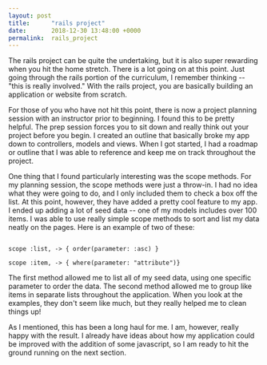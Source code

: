 ```yaml
---
layout: post
title:      "rails project"
date:       2018-12-30 13:48:00 +0000
permalink:  rails_project
---
```


The rails project can be quite the undertaking, but it is also super rewarding when you hit the home stretch. There is a lot going on at this point. Just going through the rails portion of the curriculum, I remember thinking -- "this is really involved." With the rails project, you are basically building an application or website from scratch. 

For those of you who have not hit this point, there is now a project planning session with an instructor prior to beginning. I found this to be pretty helpful. The prep session forces you to sit down and really think out your project before you begin. I created an outline that basically broke my app down to controllers, models and views. When I got started, I had a roadmap or outline that I was able to reference and keep me on track throughout the project. 

One thing that I found particularly interesting was the scope methods. For my planning session, the scope methods were just a throw-in. I had no idea what they were going to do, and I only included them to check a box off the list. At this point, however, they have added a pretty cool feature to my app. I ended up adding a lot of seed data -- one of my models includes over 100 items. I was able to use really simple scope methods to sort and list my data neatly on the pages. Here is an example of two of these: 

``` 

scope :list, -> { order(parameter: :asc) } 

scope :item, -> { where(parameter: "attribute")} 

``` 

The first method allowed me to list all of my seed data, using one specific parameter to order the data. The second method allowed me to group like items in separate lists throughout the application. When you look at the examples, they don't seem like much, but they really helped me to clean things up! 

As I mentioned, this has been a long haul for me. I am, however, really happy with the result. I already have ideas about how my application could be improved with the addition of some javascript, so I am ready to hit the ground running on the next section. 
